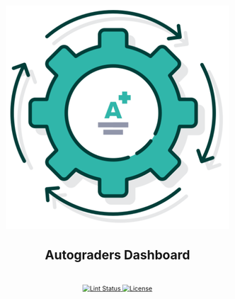 <p align="center">
  <a href="https://github.com/Autograders/dashboard">
    <img src="https://raw.githubusercontent.com/Autograders/logo/master/logo/full.png" />
  </a>
</p>

<h1 align="center">Autograders Dashboard</h1>

<br />

<p align="center">
  <a href="https://github.com/Autograders/dashboard/actions/workflows/lint.yml">
    <img alt="Lint Status" src="https://github.com/Autograders/dashboard/actions/workflows/lint.yml/badge.svg" />
  </a>
  <a href="">
    <img alt="License" src="https://img.shields.io/github/license/autograders/dashboard" />
  </a>
</p>

<br />
